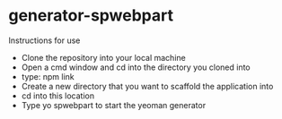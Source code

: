 # generator-spwebpart

Instructions for use

* Clone the repository into your local machine
* Open a cmd window and cd into the directory you cloned into 
* type: npm link
* Create a new directory that you want to scaffold the application into
* cd into this location
* Type yo spwebpart to start the yeoman generator
